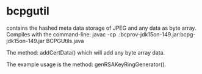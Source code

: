 bcpgutil
========

contains the hashed meta data storage of JPEG and any data as byte array. Compiles with the command-line: javac -cp .:bcprov-jdk15on-149.jar:bcpg-jdk15on-149.jar BCPGUtils.java

The method: addCertData() which will add any byte array data.

The example usage is the method: genRSAKeyRingGenerator().

